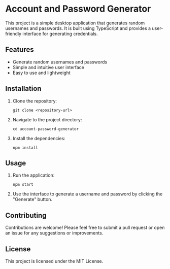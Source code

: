 # Account and Password Generator

This project is a simple desktop application that generates random usernames and passwords. It is built using TypeScript and provides a user-friendly interface for generating credentials.

## Features

- Generate random usernames and passwords
- Simple and intuitive user interface
- Easy to use and lightweight

## Installation

1. Clone the repository:
   ```
   git clone <repository-url>
   ```

2. Navigate to the project directory:
   ```
   cd account-password-generator
   ```

3. Install the dependencies:
   ```
   npm install
   ```

## Usage

1. Run the application:
   ```
   npm start
   ```

2. Use the interface to generate a username and password by clicking the "Generate" button.

## Contributing

Contributions are welcome! Please feel free to submit a pull request or open an issue for any suggestions or improvements.

## License

This project is licensed under the MIT License.
